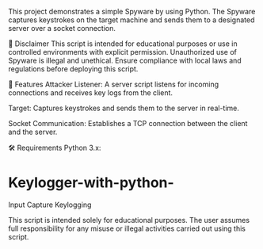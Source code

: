This project demonstrates a simple Spyware by using Python. The Spyware  captures keystrokes on the target  machine and sends them to a designated server over a socket connection.

🚨 Disclaimer
This script is intended for educational purposes or use in controlled environments with explicit permission. Unauthorized use of Spyware is illegal and unethical. Ensure compliance with local laws and regulations before deploying this script.

📖 Features
Attacker  Listener:
A server script listens for incoming connections and receives key logs from the client.

Target:
Captures keystrokes and sends them to the server in real-time.

Socket Communication:
Establishes a TCP connection between the client and the server.

🛠️ Requirements
Python 3.x:









# Keylogger-with-python-
Input Capture Keylogging 

This script is intended solely for educational purposes. The user assumes full responsibility for any misuse or illegal activities carried out using this script.
